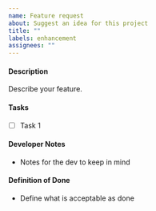 ```yaml
---
name: Feature request
about: Suggest an idea for this project
title: ""
labels: enhancement
assignees: ""
---
```


#### Description

Describe your feature.

#### Tasks

- [ ] Task 1

#### Developer Notes

- Notes for the dev to keep in mind

#### Definition of Done

- Define what is acceptable as done
